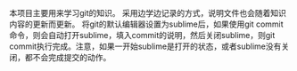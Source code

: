 本项目主要用来学习git的知识。
采用边学边记录的方式，说明文件也会随着知识内容的更新而更新。
将git的默认编辑器设置为sublime后，如果使用git commit命令，则会自动打开sublime，填入commit的说明，然后关闭sublime，则git commit执行完成。注意，如果一开始sublime是打开的状态，或者sublime没有关闭，都不会完成提交的动作。